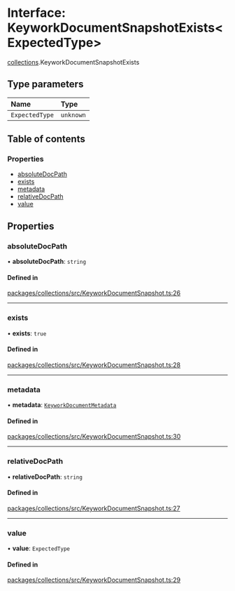 # Interface: KeyworkDocumentSnapshotExists<ExpectedType\>

[collections](../modules/collections.md).KeyworkDocumentSnapshotExists

## Type parameters

| Name | Type |
| :------ | :------ |
| `ExpectedType` | `unknown` |

## Table of contents

### Properties

- [absoluteDocPath](collections.KeyworkDocumentSnapshotExists.md#absolutedocpath)
- [exists](collections.KeyworkDocumentSnapshotExists.md#exists)
- [metadata](collections.KeyworkDocumentSnapshotExists.md#metadata)
- [relativeDocPath](collections.KeyworkDocumentSnapshotExists.md#relativedocpath)
- [value](collections.KeyworkDocumentSnapshotExists.md#value)

## Properties

### absoluteDocPath

• **absoluteDocPath**: `string`

#### Defined in

[packages/collections/src/KeyworkDocumentSnapshot.ts:26](https://github.com/nirrius/keywork/blob/361509a/packages/collections/src/KeyworkDocumentSnapshot.ts#L26)

___

### exists

• **exists**: ``true``

#### Defined in

[packages/collections/src/KeyworkDocumentSnapshot.ts:28](https://github.com/nirrius/keywork/blob/361509a/packages/collections/src/KeyworkDocumentSnapshot.ts#L28)

___

### metadata

• **metadata**: [`KeyworkDocumentMetadata`](collections.KeyworkDocumentMetadata.md)

#### Defined in

[packages/collections/src/KeyworkDocumentSnapshot.ts:30](https://github.com/nirrius/keywork/blob/361509a/packages/collections/src/KeyworkDocumentSnapshot.ts#L30)

___

### relativeDocPath

• **relativeDocPath**: `string`

#### Defined in

[packages/collections/src/KeyworkDocumentSnapshot.ts:27](https://github.com/nirrius/keywork/blob/361509a/packages/collections/src/KeyworkDocumentSnapshot.ts#L27)

___

### value

• **value**: `ExpectedType`

#### Defined in

[packages/collections/src/KeyworkDocumentSnapshot.ts:29](https://github.com/nirrius/keywork/blob/361509a/packages/collections/src/KeyworkDocumentSnapshot.ts#L29)
